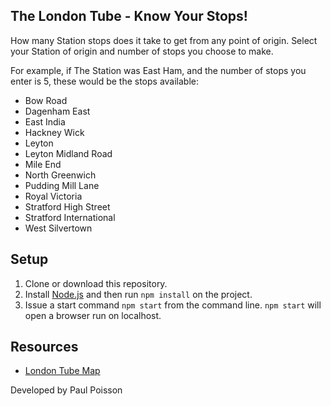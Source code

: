 ## The London Tube - Know Your Stops!
How many Station stops does it take to get from any point of origin. Select your Station of origin and number of stops you choose to make.

For example, if The Station was East Ham, and the number of stops you enter is 5, these would be the stops available:
* Bow Road
* Dagenham East
* East India
* Hackney Wick
* Leyton
* Leyton Midland Road
* Mile End
* North Greenwich
* Pudding Mill Lane
* Royal Victoria
* Stratford High Street
* Stratford International
* West Silvertown


## Setup
1. Clone or download this repository.
2. Install [Node.js](https://nodejs.org/en/download/) and then run `npm install` on the project.
3. Issue a start command `npm start` from the command line. `npm start` will open a browser run on localhost.


## Resources
* [London Tube Map](https://tfl.gov.uk/cdn/static/cms/images/tube-map.gif)

Developed by Paul Poisson

